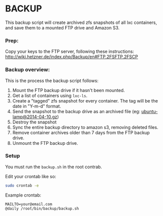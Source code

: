 # BACKUP

This backup script will create archived zfs snapshots of all lxc containers, and save them to a mounted FTP drive and Amazon S3.

### Prep:

Copy your keys to the FTP server, following these instructions: http://wiki.hetzner.de/index.php/Backup/en#FTP.2FSFTP.2FSCP

### Backup overview:

This is the process the backup script follows:

1. Mount the FTP backup drive if it hasn't been mounted.
1. Get a list of containers using `lxc-ls`.
2. Create a "tagged" zfs snapshot for every container. The tag will be the date in "Y-m-d" format.
3. Send the snapshot to the backup drive as an archived file (eg: ubuntu-lamp@2014-04-10.gz)
4. Destroy the snapshot
5. Sync the entire backup directory to amazon s3, removing deleted files.
6. Remove container archives older than 7 days from the FTP backup drive.
7. Unmount the FTP backup drive.

### Setup

You must run the `backup.sh` in the root contrab. 

Edit your crontab like so:

```bash
sudo crontab -e
```

Example crontab:

```
MAILTO=your@email.com
@daily /root/bin/backup/backup.sh
```


